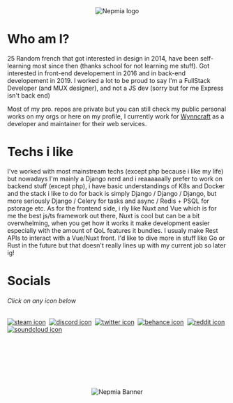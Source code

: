 <div align="center">
  <img src="https://user-images.githubusercontent.com/64558289/136078331-65645cca-4623-4de7-b16b-f50f6fdb8ddb.png" alt="Nepmia logo"/>
</div>
  
# Who am I?
25 Random french that got interested in design in 2014, have been self-learning most since then (thanks school for not learning me stuff). Got interested in front-end developement in 2016 and in back-end developement in 2019. I worked a lot to be proud to say I'm a FullStack Developer (and MUX designer), and not a JS dev (sorry but for me Express isn't back end)

Most of my pro. repos are private but you can still check my public personal works on my orgs or here on my profile, I currently work for [Wynncraft](https://wynncraft.com)  as a developer and maintainer for their web services. 
  
# Techs i like

I've worked with most mainstream techs (except php because i like my life) but nowadays I'm mainly a Django nerd and i reaaaaaally prefer to work on backend stuff (except php), i have basic understandings of K8s and Docker and the stack i like to do for back is simply Django / Django / Django, but more seriously Django / Celery for tasks and async / Redis + PSQL for pstorage etc. As for the frontend side, i rly like Nuxt and Vue which is for me the best js/ts framework out there, Nuxt is cool but can be a bit overwhelming, when you get how it works it make development easier especially with the amount of QoL features it bundles. I usualy make Rest APIs to interact with a Vue/Nuxt front. I'd like to dive more in stuff like Go or Rust in the future but that doesn't really lines up with my current job so later ig! 
  
# Socials
###### Click on any icon below
  
[![steam icon](https://cdn2.iconfinder.com/data/icons/gaming-platforms-logo-shapes/250/steam_logo-100.png)](https://steamcommunity.com/id/Nepmia/) ‎‎‎‎‎
[![discord icon](https://cdn3.iconfinder.com/data/icons/popular-services-brands-vol-2/512/discord-100.png)](https://discord.gg/3QPMpdg) ‎‎‎‎‎
[![twitter icon](https://cdn3.iconfinder.com/data/icons/2018-social-media-logotypes/1000/2018_social_media_popular_app_logo_twitter-100.png)](https://twitter.com/Nepmia) ‎‎‎‎‎
[![behance icon](https://cdn0.iconfinder.com/data/icons/social-circle-3/72/Behance-100.png)](https://www.behance.net/nepmia) ‎‎‎‎‎
[![reddit icon](https://cdn3.iconfinder.com/data/icons/2018-social-media-logotypes/1000/2018_social_media_popular_app_logo_reddit-100.png)](https://www.reddit.com/user/Nepmia) ‎‎‎‎‎
[![soundcloud icon](https://cdn1.iconfinder.com/data/icons/social-icon-1-1/512/social_style_1_soundCloud-100.png)](https://soundcloud.com/nepmia) ‎‎‎‎‎
<br/>
# ‎‎‎‎‎
<br/>
<br/>
<div align="center">
  <img src="https://user-images.githubusercontent.com/64558289/136078813-f6686ace-83a0-4c00-8b0c-f9030b0f0659.gif" alt="Nepmia Banner"/>
</div>
